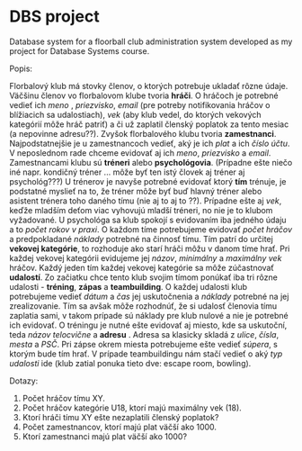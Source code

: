 

# DBS project

Database system for a floorball club administration system developed as my project for Database Systems course.


Popis:

Florbalový klub má stovky členov, o ktorých potrebuje ukladať rôzne údaje. Väčšinu členov vo florbalovom klube tvoria **hráči**. O hráčoch je potrebné vedieť ich *meno* , *priezvisko*, *email* (pre potreby notifikovania hráčov o blížiacich sa udalostiach), *vek* (aby klub vedel, do ktorých vekových kategórií môže hráč patriť) a či už zaplatil členský poplatok za tento mesiac (a nepovinne adresu??). Zvyšok florbalového klubu tvoria **zamestnanci**. Najpodstatnejšie je u zamestnancoch vedieť, aký je ich *plat* a ich *číslo účtu*. V neposlednom rade chceme evidovať aj ich *meno*, *priezvisko* a *email*. Zamestnancami klubu sú **tréneri** alebo **psychológovia**. (Prípadne ešte niečo iné napr. kondičný tréner ... môže byť ten istý človek aj tréner aj psychológ???) U trénerov je navyše potrebné evidovať ktorý **tím** trénuje, je podstatné myslieť na to, že tréner môže byť buď hlavný tréner alebo asistent trénera toho daného tímu (nie aj to aj to ??). Prípadne ešte aj *vek*, keďže mladším deťom viac vyhovujú mladší tréneri, no nie je to klubom vyžadované. U psychológa sa klub spokojí s evidovaním iba jedného údaju a to *počet rokov v praxi*. O každom tíme potrebujeme evidovať *počet hráčov* a predpokladané *náklady* potrebné na činnosť tímu. Tím patrí do určitej **vekovej kategórie**, to rozhoduje ako starí hráči môžu v danom tíme hrať. Pri každej vekovej kategórii evidujeme jej *názov*, *minimálny* a *maximálny vek* hráčov. Každý jeden tím každej vekovej kategórie sa môže zúčastnovať **udalostí**. Zo začiatku chce tento klub svojim tímom ponúkať iba tri rôzne udalosti - **tréning**, **zápas** a **teambuilding**. O každej udalosti klub potrebujeme vedieť *dátum* a *čas* jej uskutočnenia a *náklady* potrebné na jej zrealizovanie. Tím sa avšak môže rozhodnúť, že si udalosť členovia tímu zaplatia sami, v takom prípade sú náklady pre klub nulové a nie je potrebné ich evidovať. O tréningu je nutné ešte evidovať aj miesto, kde sa uskutoční, teda *názov telocvične* a  **adresu** .  Adresa sa klasicky skladá z *ulice*, *čísla*, *mesta* a *PSČ*. Pri zápse okrem miesta potrebujeme ešte vedieť *súpera*, s ktorým bude tím hrať. V prípade teambuildingu nám stačí vedieť o aký *typ udalosti* ide (klub zatial ponuka tieto dve: escape room, bowling).

Dotazy:

1. Počet hráčov tímu XY.
2. Počet hráčov kategórie U18, ktorí majú maximálny vek (18).
3. Ktorí hráči tímu XY ešte nezaplatili členský poplatok?
4. Počet zamestnancov, ktorí majú plat väčší ako 1000.
5. Ktorí zamestnanci majú plat väčší ako 1000?


